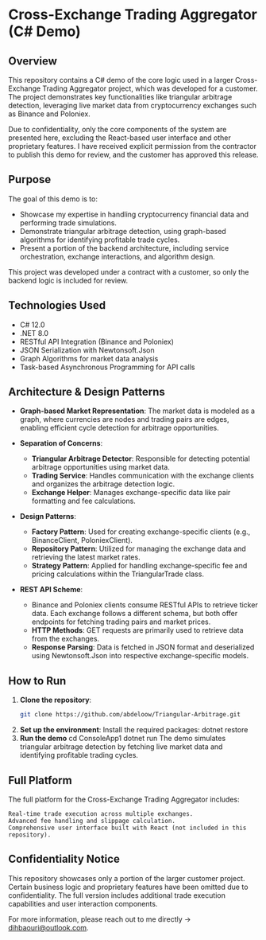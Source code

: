 # Cross-Exchange Trading Aggregator (C# Demo)

## Overview

This repository contains a C# demo of the core logic used in a larger Cross-Exchange Trading Aggregator project, which was developed for a customer. The project demonstrates key functionalities like triangular arbitrage detection, leveraging live market data from cryptocurrency exchanges such as Binance and Poloniex.

Due to confidentiality, only the core components of the system are presented here, excluding the React-based user interface and other proprietary features. I have received explicit permission from the contractor to publish this demo for review, and the customer has approved this release.
## Purpose

The goal of this demo is to:

- Showcase my expertise in handling cryptocurrency financial data and performing trade simulations.
- Demonstrate triangular arbitrage detection, using graph-based algorithms for identifying profitable trade cycles.
- Present a portion of the backend architecture, including service orchestration, exchange interactions, and algorithm design.

This project was developed under a contract with a customer, so only the backend logic is included for review.

## Technologies Used

- C# 12.0
- .NET 8.0
- RESTful API Integration (Binance and Poloniex)
- JSON Serialization with Newtonsoft.Json
- Graph Algorithms for market data analysis
- Task-based Asynchronous Programming for API calls

## Architecture & Design Patterns

- **Graph-based Market Representation**: The market data is modeled as a graph, where currencies are nodes and trading pairs are edges, enabling efficient cycle detection for arbitrage opportunities.

- **Separation of Concerns**:
  - **Triangular Arbitrage Detector**: Responsible for detecting potential arbitrage opportunities using market data.
  - **Trading Service**: Handles communication with the exchange clients and organizes the arbitrage detection logic.
  - **Exchange Helper**: Manages exchange-specific data like pair formatting and fee calculations.

- **Design Patterns**:
  - **Factory Pattern**: Used for creating exchange-specific clients (e.g., BinanceClient, PoloniexClient).
  - **Repository Pattern**: Utilized for managing the exchange data and retrieving the latest market rates.
  - **Strategy Pattern**: Applied for handling exchange-specific fee and pricing calculations within the TriangularTrade class.

- **REST API Scheme**:
  - Binance and Poloniex clients consume RESTful APIs to retrieve ticker data. Each exchange follows a different schema, but both offer endpoints for fetching trading pairs and market prices.
  - **HTTP Methods**: GET requests are primarily used to retrieve data from the exchanges.
  - **Response Parsing**: Data is fetched in JSON format and deserialized using Newtonsoft.Json into respective exchange-specific models.

## How to Run

1. **Clone the repository**:
   ```bash
   git clone https://github.com/abdeloow/Triangular-Arbitrage.git
2.   **Set up the environment**:
    Install the required packages:
    dotnet restore
3. **Run the demo**
    cd ConsoleApp1
    dotnet run
    The demo simulates triangular arbitrage detection by fetching live market data and identifying profitable trading cycles.

## Full Platform

The full platform for the Cross-Exchange Trading Aggregator includes:

    Real-time trade execution across multiple exchanges.
    Advanced fee handling and slippage calculation.
    Comprehensive user interface built with React (not included in this repository).

## Confidentiality Notice

This repository showcases only a portion of the larger customer project. Certain business logic and proprietary features have been omitted due to confidentiality. The full version includes additional trade execution capabilities and user interaction components.

For more information, please reach out to me directly -> dihbaouri@outlook.com.
